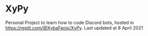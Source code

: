 # XyPy
Personal Project to learn how to code Discord bots, hosted in https://replit.com/@XybaFenix/XyPy. Last updated at 8 April 2021
